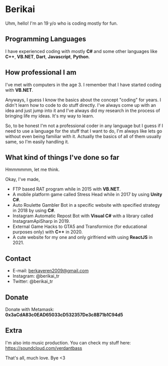 # Berikai

Uhm, hello! I'm an 19 y/o who is coding mostly for fun.

## Programming Languages

I have experienced coding with mostly **C#** and some other languages like **C++**, **VB.NET**, **Dart**, **Javascript**, **Python**.
## How professional I am

I've met with computers in the age 3. I remember that I have started coding with **VB.NET**. 

Anyways, I guess I know the basics about the concept "coding" for years. 
I didn't learn how to code to do stuff directly. 
I've always come up with an idea and just jump into it and I've always did my research in the process of bringing life my ideas. It's my way to learn.

So, to be honest I'm not a professional coder in any language but I guess if I need to use a language for the stuff that I want to do, I'm always like lets go without even being familiar with it. Actually the basics of all of them usually same, so I'm easily handling it.

## What kind of things I've done so far

Hmmmmmm, let me think.

Okay, I've made,
- FTP based RAT program while in 2015 with **VB.NET**.
- A mobile platform game called Stress Head while in 2017 by using **Unity C#**.
- Auto Roulette Gambler Bot in a specific website with specified strategy in 2018 by using **C#**.
- Instagram Automatic Repost Bot with **Visual C#** with a library called InstagramApiSharp in 2019.
- External Game Hacks to GTA5 and Transformice (for educational purposes only) with **C++** in 2020.
- A cute website for my one and only girlfriend with using **ReactJS** in 2021.

## Contact

- E-mail: berkayeren2009@gmail.com
- Instagram: @berikai_tr
- Twitter: @berikai_tr

## Donate

Donate with Metamask: **0x3aCdA83c0EAD65033cD532357De3c8B71b1C94d5**

## Extra

I'm also into music production. You can check my stuff here: https://soundcloud.com/verdantbass

That's all, much love. Bye <3
